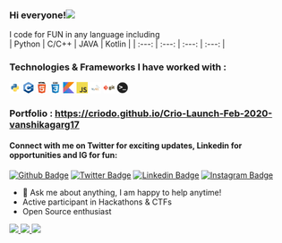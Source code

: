 ### Hi everyone!<img src="https://github.com/TheDudeThatCode/TheDudeThatCode/blob/master/Assets/Hi.gif" width="22px">

I code for FUN in any language including   
| Python | C/C++ | JAVA | Kotlin |
 | :---: | :---: | :---: | :---: | 

### Technologies & Frameworks I have worked with : 

<code><img height="20" src="https://raw.githubusercontent.com/github/explore/80688e429a7d4ef2fca1e82350fe8e3517d3494d/topics/python/python.png"></code>
<code><img height="20" src="https://raw.githubusercontent.com/github/explore/80688e429a7d4ef2fca1e82350fe8e3517d3494d/topics/cpp/cpp.png"></code>
<code><img height="20" src="https://raw.githubusercontent.com/github/explore/80688e429a7d4ef2fca1e82350fe8e3517d3494d/topics/html/html.png"></code>
<code><img height="20" src="https://raw.githubusercontent.com/github/explore/5c058a388828bb5fde0bcafd4bc867b5bb3f26f3/topics/css/css.png"></code>
<code><img height="20" src="https://raw.githubusercontent.com/github/explore/80688e429a7d4ef2fca1e82350fe8e3517d3494d/topics/kotlin/kotlin.png"></code>
<code><img height="20" src="https://raw.githubusercontent.com/github/explore/80688e429a7d4ef2fca1e82350fe8e3517d3494d/topics/javascript/javascript.png"></code>
<code><img height="20" src="https://raw.githubusercontent.com/github/explore/80688e429a7d4ef2fca1e82350fe8e3517d3494d/topics/mysql/mysql.png"></code>
<code><img height="20" src="https://raw.githubusercontent.com/github/explore/80688e429a7d4ef2fca1e82350fe8e3517d3494d/topics/git/git.png"></code>
<code><img height="20" src="https://raw.githubusercontent.com/github/explore/80688e429a7d4ef2fca1e82350fe8e3517d3494d/topics/terminal/terminal.png"></code>


### **Portfolio :** https://criodo.github.io/Crio-Launch-Feb-2020-vanshikagarg17


#### **Connect with me** on Twitter for exciting updates, Linkedin for opportunities and IG for fun:

[![Github Badge](https://img.shields.io/badge/Follow-blue?style=social&logo=Github&link=https://github.com/Vanshikagarg17/?igshid=k8l41dsudxvo)](https://github.com/Vanshikagarg17/?igshid=k8l41dsudxvo) 
[![Twitter Badge](http://img.shields.io/badge/-@vanshika_garg17-1ca0f1?style=social&logo=twitter&logoColor=blue&link=https://twitter.com/vanshika_garg17)](https://twitter.com/vanshika_garg17) 
[![Linkedin Badge](https://img.shields.io/badge/-Vanshika%20Garg-blue?style=social&logo=Linkedin&logoColor=blue&link=https://www.linkedin.com/in/vanshika-garg-9297a3188/)](https://www.linkedin.com/in/vanshika-garg-9297a3188/) 
[![Instagram Badge](https://img.shields.io/badge/vanshikaaaaa_-blue?style=social&logo=Instagram&link=https://instagram.com/vanshikaaaaa_?igshid=k8l41dsudxvo)](https://instagram.com/vanshikaaaaa_?igshid=k8l41dsudxvo) 


- 💬 Ask me about anything, I am happy to help anytime!
- Active participant in Hackathons & CTFs
- Open Source enthusiast

<a href=https://github.com/TesseractCoding>
   <img src=https://img.shields.io/badge/TesseractCoding-Contributor-brightgreen>
</a>
<a href=https://github.com/codeforcauseorg>
   <img src=https://img.shields.io/badge/CodeforCause-Contributor-blue>
</a>
<a href=https://github.com/girlscriptindia>
   <img src=https://img.shields.io/badge/GirlScriptFoundation-Contributor-orange>
</a>

